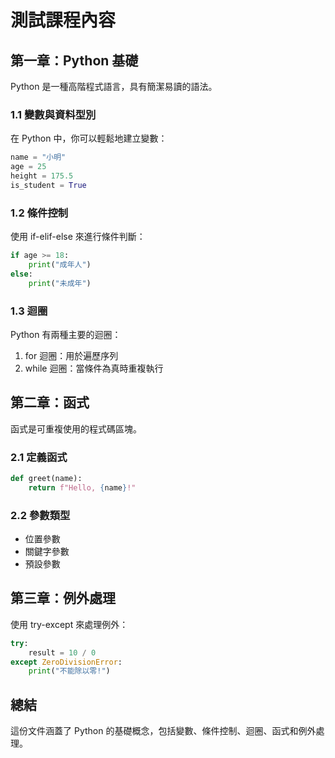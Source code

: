 # 測試課程內容

## 第一章：Python 基礎

Python 是一種高階程式語言，具有簡潔易讀的語法。

### 1.1 變數與資料型別

在 Python 中，你可以輕鬆地建立變數：

```python
name = "小明"
age = 25
height = 175.5
is_student = True
```

### 1.2 條件控制

使用 if-elif-else 來進行條件判斷：

```python
if age >= 18:
    print("成年人")
else:
    print("未成年")
```

### 1.3 迴圈

Python 有兩種主要的迴圈：

1. for 迴圈：用於遍歷序列
2. while 迴圈：當條件為真時重複執行

## 第二章：函式

函式是可重複使用的程式碼區塊。

### 2.1 定義函式

```python
def greet(name):
    return f"Hello, {name}!"
```

### 2.2 參數類型

- 位置參數
- 關鍵字參數
- 預設參數

## 第三章：例外處理

使用 try-except 來處理例外：

```python
try:
    result = 10 / 0
except ZeroDivisionError:
    print("不能除以零!")
```

## 總結

這份文件涵蓋了 Python 的基礎概念，包括變數、條件控制、迴圈、函式和例外處理。
